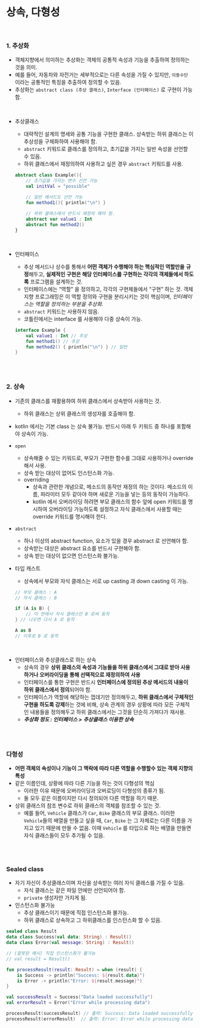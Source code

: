 # 상속, 다형성

<br>

### 1. 추상화

- 객체지향에서 의미하는 추상화는 객체의 공통적 속성과 기능을 추출하여 정의하는 것을 의미.
- 예를 들어, 자동차와 자전거는 세부적으로는 다른 속성을 가질 수 있지만, `이동수단` 이라는 공통적인 특징을 추출하여 정의할 수 있음.
- 추상화는 `abstract class (추상 클래스)`, `Interface (인터페이스)` 로 구현이 가능함.

<br>

- 추상클래스
    - 대략적인 설계의 명세와 공통 기능을 구현한 클래스. 상속받는 하위 클래스는 이 추상성을 구체화하여 사용해야 함.
    - `abstract` 키워드로 클래스를 정의하고, 초기값을 가지는 일반 속성을 선언할 수 있음.
    - 하위 클래스에서 재정의하여 사용하고 싶은 경우 `abstract` 키워드를 사용.
    
    ```kotlin
    abstract class Example(){
    	// 초기값을 가지는 변수 선언 가능
    	val initVal = "possible"
    
    	// 일반 메서드도 선언 가능
    	fun method1(){ println("\n") }
    	
    	// 하위 클래스에서 반드시 재정의 해야 함.
    	abstract var value1 : Int
    	abstract fun method2()
    }
    ```
<br>

- 인터페이스
    - 추상 메서드나 상수를 통해서 **어떤 객체가 수행해야 하는 핵심적인 역할만을** **규정**해두고, **실제적인 구현은 해당 인터페이스를 구현하는 각각의 객체들에서 하도록** 프로그램을 설계하는 것.
    - 인터페이스에는 “역할”  을 정의하고, 각각의 구현체들에서 “구현” 하는 것. 객체지향 프로그래밍은 이 역할 정의와 구현을 분리시키는 것이 핵심이며, *인터페이스는 역할을 정의하는 부분을 추상화.*
    - `abstract` 키워드는 사용하지 않음.
    - 코틀린에서는 interface 를 사용해야 다중 상속이 가능.
    
    ```kotlin
    interface Example {
    	val value1 : Int // 추상
    	fun method1() // 추상
    	fun method2() { println("\n") } // 일반
    }
    ```

<br><br>

### 2. 상속

- 기존의 클래스를 재활용하여 하위 클래스에서 상속받아 사용하는 것.
    - 하위 클래스는 상위 클래스의 생성자를 호출해야 함.
- kotlin 에서는 기본 class 는 상속 불가능. 반드시 아래 두 키워드 중 하나를 포함해야 상속이 가능.
- `open`
    - 상속해줄 수 있는 키워드로, 부모가 구현한 함수를 그대로 사용하거나 override 해서 사용.
    - 상속 받는 대상이 없어도 인스턴스화 가능.
    - overriding
        - 상속과 관련한 개념으로, 메소드의 동작만 재정의 하는 것이다. 메소드의 이름, 파라미터 모두 같아야 하며 새로운 기능을 넣는 등의 동작이 가능하다.
        - kotlin 에서 오버라이딩 하려면 부모 클래스의 함수 앞에 open 키워드를 명시하여 오버라이딩 가능하도록 설정하고 자식 클래스에서 사용할 때는 override 키워드를 명시해야 한다.
- `abstract`
    - 하나 이상의 abstract function, 요소가 있을 경우 abstract 로 선언해야 함.
    - 상속받는 대상은 abstract 요소를 반드시 구현해야 함.
    - 상속 받는 대상이 없으면 인스턴스화 불가능.
- 타입 캐스트
    - 상속에서 부모와 자식 클래스는 서로 up casting 과 down casting 이 가능.
    
    ```kotlin
    // 부모 클래스 : A
    // 자식 클래스 : B
    
    if (A is B) {
    	// 이 안에서 자식 클래스인 B 로써 동작
    } // 나오면 다시 A 로 동작
    
    A as B
    // 이후로 B 로 동작
    ```
    
<br>

- 인터페이스와 추상클래스로 하는 상속
    - 상속의 경우 **상위 클래스의 속성과 기능들을 하위 클래스에서 그대로 받아 사용하거나 오버라이딩을 통해 선택적으로 재정의하여 사용**
    - 인터페이스를 통한 구현은 반드시 **인터페이스에 정의된 추상 메서드의 내용이 하위 클래스에서 정의**되어야 함.
    - 인터페이스가 역할에 해당하는 껍데기만 정의해두고, **하위 클래스에서 구체적인 구현을 하도록 강제**하는 것에 비해, 상속 관계의 경우 상황에 따라 모든 구체적인 내용들을 정의해두고 하위 클래스에서는 그것을 단순히 가져다가 재사용.
    - ***추상화 정도 : 인터페이스 > 추상클래스 이용한 상속***
    
<br><br>

### 다형성

- **어떤 객체의 속성이나 기능이 그 맥락에 따라 다른 역할을 수행할수 있는 객체 지향의 특성**
- 같은 이름인데, 상황에 따라 다른 기능을 하는 것이 다형성의 핵심
    - 이러한 이유 때문에 오버라이딩과 오버로딩이 다형성의 종류가 됨.
    - 둘 모두 같은 이름이지만 다시 정의되어 다른 역할을 하기 때문.
- 상위 클래스의 참조 변수로 하위 클래스의 객체를 참조할 수 있는 것.
    - 예를 들어, `Vehicle` 클래스가 `Car`, `Bike` 클래스의 부모 클래스. 이러한 `Vehicle`들의 배열을 만들고 싶을 때, `Car`, `Bike` 는 그 자체로는 다른 이름을 가지고 있기 때문에 만들 수 없음. 이때 `Vehicle` 를 타입으로 하는 배열을 만들면 자식 클래스들이 모두 추가될 수 있음.


<br><br>

### Sealed class

- 자기 자신이 추상클래스이며 자신을 상속받는 여러 자식 클래스를 가질 수 있음.
    - 자식 클래스는 같은 파일 안에만 선언되어야 함.
    - `private` 생성자만 가지게 됨.
- 인스턴스화 불가능
    - 추상 클래스이기 때문에 직접 인스턴스화 불가능.
    - 하위 클래스로 상속하고 그 하위클래스를 인스턴스화 할 수 있음.

```kotlin
sealed class Result
data class Success(val data: String) : Result()
data class Error(val message: String) : Result()

// (잘못된 예시) 직접 인스턴스화가 불가능
// val result = Result()

fun processResult(result: Result) = when (result) {
    is Success -> println("Success: ${result.data}")
    is Error -> println("Error: ${result.message}")
}

val successResult = Success("Data loaded successfully")
val errorResult = Error("Error while processing data")

processResult(successResult) // 출력: Success: Data loaded successfully
processResult(errorResult)  // 출력: Error: Error while processing data
```